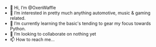 - 👋 Hi, I’m @OxenWaffle
- 👀 I’m interested in pretty much anything automotive, music & gaming related.
- 🌱 I’m currently learning the basic's tending to gear my focus towards Python.
- 💞️ I’m looking to collaborate on nothing yet
- 📫 How to reach me...

<!---
OxenWaffle/OxenWaffle is a ✨ special ✨ repository because its `README.md` (this file) appears on your GitHub profile.
You can click the Preview link to take a look at your changes.
--->
